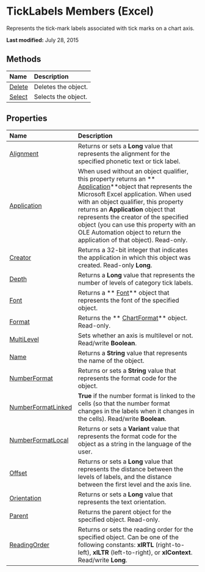 
# TickLabels Members (Excel)
Represents the tick-mark labels associated with tick marks on a chart axis.

 **Last modified:** July 28, 2015


## Methods



|**Name**|**Description**|
|:-----|:-----|
| [Delete](2aa1ec7a-ecf7-e377-ed1f-de97c5efd3e5.md)|Deletes the object.|
| [Select](36d40e75-20fb-5022-a31d-7a93aac65d3f.md)|Selects the object.|

## Properties



|**Name**|**Description**|
|:-----|:-----|
| [Alignment](07298bc2-5b5b-2f6c-0bc5-012d7eada136.md)|Returns or sets a  **Long** value that represents the alignment for the specified phonetic text or tick label.|
| [Application](81b0c52c-23e0-889d-eb6b-22beae255730.md)|When used without an object qualifier, this property returns an  ** [Application](19b73597-5cf9-4f56-8227-b5211f657f6f.md)**object that represents the Microsoft Excel application. When used with an object qualifier, this property returns an  **Application** object that represents the creator of the specified object (you can use this property with an OLE Automation object to return the application of that object). Read-only.|
| [Creator](e319d5b6-9048-8823-0161-cba3ed4037f4.md)|Returns a 32-bit integer that indicates the application in which this object was created. Read-only  **Long**.|
| [Depth](657a5346-bce8-ff76-08f5-394b397c370e.md)|Returns a  **Long** value that represents the number of levels of category tick labels.|
| [Font](b241fa1f-592c-83ac-eb20-c5b0b7a94296.md)|Returns a  ** [Font](f4788ba4-1c4c-2f03-4d73-194bc9316825.md)** object that represents the font of the specified object.|
| [Format](96e6148c-723f-93e9-e01e-37671dff8d5e.md)|Returns the  ** [ChartFormat](edac71b7-ed38-6658-2cbf-6493dc1ad3ed.md)** object. Read-only.|
| [MultiLevel](f9f9d2bd-f3d0-e3a7-1630-f78e8b5777dc.md)|Sets whether an axis is multilevel or not. Read/write  **Boolean**. |
| [Name](a6edb084-c50f-df3e-22a2-dc811e72b419.md)|Returns a  **String** value that represents the name of the object.|
| [NumberFormat](f7bea9aa-73bf-9592-0764-28fa01eb5f48.md)|Returns or sets a  **String** value that represents the format code for the object.|
| [NumberFormatLinked](8ca8dc6c-b061-503e-f874-cd506242ea07.md)| **True** if the number format is linked to the cells (so that the number format changes in the labels when it changes in the cells). Read/write **Boolean**.|
| [NumberFormatLocal](0637816f-7737-5201-96a0-53389d24e8ed.md)|Returns or sets a  **Variant** value that represents the format code for the object as a string in the language of the user.|
| [Offset](a353b803-34a3-0ff9-83d2-3318c308ec35.md)|Returns or sets a  **Long** value that represents the distance between the levels of labels, and the distance between the first level and the axis line.|
| [Orientation](94ab0869-c4bf-7481-df88-84e4a53ec4d7.md)|Returns or sets a  **Long** value that represents the text orientation.|
| [Parent](7365e75c-d821-0f6e-f39b-1195574899b1.md)|Returns the parent object for the specified object. Read-only.|
| [ReadingOrder](9d430a87-5a01-1833-7a79-51a424695a80.md)|Returns or sets the reading order for the specified object. Can be one of the following constants:  **xlRTL** (right-to-left), **xlLTR** (left-to-right), or **xlContext**. Read/write  **Long**.|
